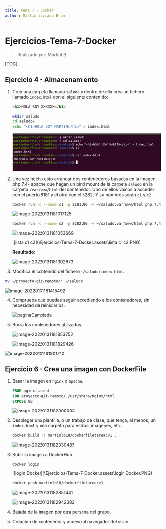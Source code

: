 ```yaml
---
title: tema 7 - Docker
author: Martin Laviada Brun
---
```


# Ejercicios-Tema-7-Docker

> Realizado por: MartinLB

[TOC]

## Ejercicio 4 - Almacenamiento

1. Crea una carpeta llamada `saludo` y dentro de ella crea un fichero llamado `index.html` con el siguiente contenido:

   ```html
   <h1>HOLA SOY XXXXXX</h1>
   ```

   ```bash
   mkdir saludo
   cd saludo/
   echo "<h1>HOLA SOY MARTIN</h1>" > index.html
   ```

   ![image-20220131180607279](Ejercicios-Tema-7-Docker.assets/image-20220131180607279.png)



2. Una vez hecho esto arrancar dos contenedores basados en la imagen php:7.4- apache que hagan un bind mount de la carpeta `saludo` en la carpeta `/var/www/html` del contenedor. Uno de ellos vamos a acceder con el puerto 8181 y el otro con el 8282. Y su nombres serán `c1` y `c2` .

   ```bash
   docker run -d --name c1 -p 8181:80 -v ~/saludo:var/www/html php:7.4-apache
   ```

   ![image-20220131181017125](\Ejercicios-Tema-7-Docker.assets/image-20220131181017125.png)

   ```bash
   docker run -d --name c2 -p 8282:80 -v ~/saludo:var/www/html php:7.4-apache
   ```

   ![image-20220131181053669](\Ejercicios-Tema-7-Docker.assets\image-20220131181053669.png)

   ![lista c1 c2](\Ejercicios-Tema-7-Docker.assets\lista c1 c2.PNG)

   

   **Resultado:**

   ![image-20220131181302673](\Ejercicios-Tema-7-Docker.assets\image-20220131181302673.png)



3.  Modifica el contenido del fichero `~/saludo/index.html`.

   ```bash
   mv ~/proyecto-git-remoto/* ~/saludo
   ```

   ![image-20220131181415492](\Ejercicios-Tema-7-Docker.assets\image-20220131181415492.png)



4. Comprueba que puedes seguir accediendo a los contenedores, sin necesidad de reiniciarlos.

   ![paginaCambiada](\Ejercicios-Tema-7-Docker.assets\paginaCambiada-16436494563081.PNG)



5. Borra los contenedores utilizados.

   ![image-20220131181853752](\Ejercicios-Tema-7-Docker.assets\image-20220131181853752.png)

   ![image-20220131181829426](\Ejercicios-Tema-7-Docker.assets\image-20220131181829426.png)

![image-20220131181901712](\Ejercicios-Tema-7-Docker.assets\image-20220131181901712.png)



## Ejercicio 6 - Crea una imagen con DockerFile

1. Basar la imagen en `nginx` o `apache`.

   ```dockerfile
   FROM nginx:latest
   ADD proyecto-git-remoto/ /usr/share/nginx/html
   EXPOSE 80
   ```

   ![image-20220131182300083](\Ejercicios-Tema-7-Docker.assets\image-20220131182300083.png)

   

2. Desplegar una plantilla, o un trabajo de clase, que tenga, al menos, un `index.html` y una carpeta para estilos, imágenes, etc.

   ```bash
   docker build -t martinlb18/dockerfiletarea:v1 .
   ```

   ![image-20220131182330487](\Ejercicios-Tema-7-Docker.assets\image-20220131182330487.png)



3. Subir la imagen a DockerHub.

   ```bash
   docker login
   ```

   ![login Docker](\Ejercicios-Tema-7-Docker.assets\login Docker.PNG)

   

   ```bash
   docker push martinlb18/dockerfiletarea:v1
   ```

   ![image-20220131182851441](\Ejercicios-Tema-7-Docker.assets\image-20220131182851441.png)

   

   ![image-20220131182942382](\Ejercicios-Tema-7-Docker.assets\image-20220131182942382.png)



4. Bajada de la imagen por otra persona del grupo.





5. Creación de contenedor y acceso al navegador del sistio.



